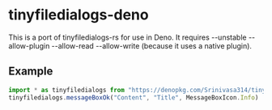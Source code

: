 # tinyfiledialogs-deno
This is a port of tinyfiledialogs-rs for use in Deno.
It requires --unstable --allow-plugin --allow-read --allow-write (because it uses a native plugin).

## Example
```ts
import * as tinyfiledialogs from "https://denopkg.com/Srinivasa314/tinyfiledialogs-deno@1.0/tinyfiledialogs.ts"
tinyfiledialogs.messageBoxOk("Content", "Title", MessageBoxIcon.Info)
```